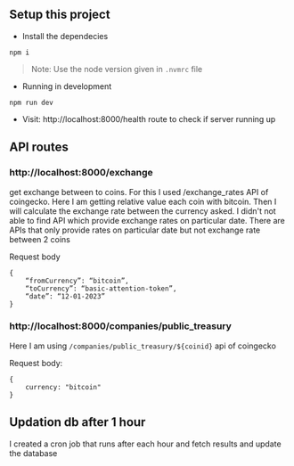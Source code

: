 
## Setup this project

- Install the dependecies

```
npm i
```
> Note: Use the node version given in `.nvmrc` file

- Running in development

```
npm run dev
```

- Visit: http://localhost:8000/health route to check if server running up

## API routes

### http://localhost:8000/exchange 

get exchange between to coins. For this I used /exchange_rates API of coingecko. Here I am getting relative value each coin with bitcoin. Then I will calculate the exchange rate between the currency asked. I didn't not able to find API which provide exchange rates on particular date. There are APIs that only provide rates on particular date but not exchange rate between 2 coins

Request body
```
{
	“fromCurrency”: “bitcoin”,
	“toCurrency”: “basic-attention-token”,
	“date”: “12-01-2023”
}
```

### http://localhost:8000/companies/public_treasury

Here I am using `/companies/public_treasury/${coinid}` api of coingecko 

Request body:
```
{
	currency: "bitcoin"
}
```
## Updation db after 1 hour

I created a cron job that runs after each hour and fetch results and update the database